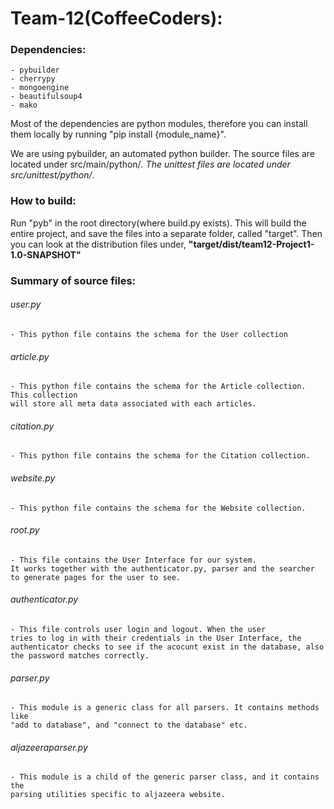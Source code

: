 # Team-12(CoffeeCoders):

### Dependencies:
	- pybuilder
	- cherrypy
	- mongoengine
	- beautifulsoup4
	- mako

Most of the dependencies are python modules, therefore you can install them
locally by running "pip install {module_name}".

We are using pybuilder, an automated python builder.
The source files are located under src/main/python/*.
The unittest files are located under src/unittest/python/*.

### How to build:
Run "pyb" in the root directory(where build.py exists).
This will build the entire project, and save the files into a separate folder,
called "target". Then you can look at the distribution files under,
**"target/dist/team12-Project1-1.0-SNAPSHOT"**

### Summary of source files:

###### user.py
	- This python file contains the schema for the User collection

###### article.py
	- This python file contains the schema for the Article collection. This collection
	will store all meta data associated with each articles.

###### citation.py
	- This python file contains the schema for the Citation collection. 
	
###### website.py
	- This python file contains the schema for the Website collection.

###### root.py
	- This file contains the User Interface for our system.
    It works together with the authenticator.py, parser and the searcher
    to generate pages for the user to see.

###### authenticator.py
	- This file controls user login and logout. When the user
	tries to log in with their credentials in the User Interface, the
	authenticator checks to see if the acocunt exist in the database, also
	the password matches correctly.

###### parser.py
	- This module is a generic class for all parsers. It contains methods like
	"add to database", and "connect to the database" etc.

###### aljazeeraparser.py
	- This module is a child of the generic parser class, and it contains the
	parsing utilities specific to aljazeera website.

